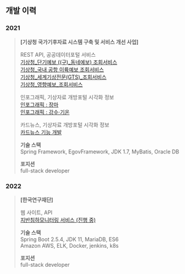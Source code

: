 ## 개발 이력
### 2021
> **\[기상청 국가기후자료 시스템 구축 및 서비스 개선 사업]**  
> 
> REST API, 공공데이터포털 서비스  
> [기상청_단기예보 ((구)_동네예보) 조회서비스](https://www.data.go.kr/en/data/15084084/openapi.do)  
> [기상청_국내 공항 이륙예보 조회서비스](https://www.data.go.kr/en/data/15095109/openapi.do)    
> [기상청_세계기상전문(GTS)_조회서비스](https://www.data.go.kr/en/data/15095158/openapi.do)    
> [기상청_영향예보_조회서비스](https://www.data.go.kr/en/data/15095149/openapi.do)    
> 
> 인포그래픽, 기상자료 개방포털 시각화 정보  
> [인포그래픽 : 장마](https://data.kma.go.kr/community/detailVisualization.do?pgmNo=722)  
> [인포그래픽 : 강수·기온](https://data.kma.go.kr/community/temperatureRain.do?pgmNo=722)
> 
> 카드뉴스, 기상자료 개방포털 시각화 정보  
> [카드뉴스 기능 개발](https://data.kma.go.kr/community/selectCardNewsList.do?pgmNo=722)
> 
> **기술 스택**  
> Spring Framework, EgovFramework, JDK 1.7, MyBatis, Oracle DB
>  
>  **포지션**  
>  full-stack developer


### 2022
> **\[한국연구재단]**  
> 
> 웹 사이트, API  
> [지반침하모니터링 서비스 (진행 중)](https://landsafe.selab.cloud/)
> 
> **기술 스택**  
> Spring Boot 2.5.4, JDK 11, MariaDB, ES6  
> Amazon AWS, ELK, Docker, jenkins, k8s
> 
>  **포지션**  
>  full-stack developer
